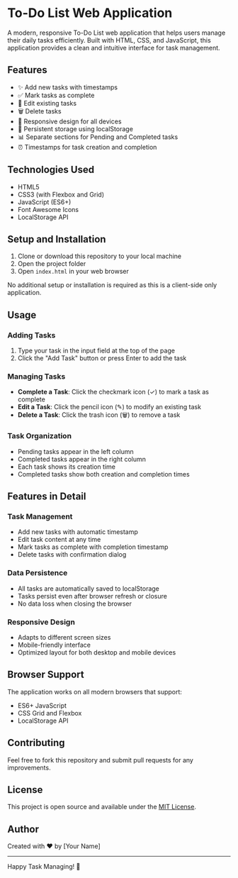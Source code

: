 # To-Do List Web Application

A modern, responsive To-Do List web application that helps users manage their daily tasks efficiently. Built with HTML, CSS, and JavaScript, this application provides a clean and intuitive interface for task management.

## Features

- ✨ Add new tasks with timestamps
- ✅ Mark tasks as complete
- 📝 Edit existing tasks
- 🗑️ Delete tasks
- 📱 Responsive design for all devices
- 💾 Persistent storage using localStorage
- 📊 Separate sections for Pending and Completed tasks
- ⏰ Timestamps for task creation and completion

## Technologies Used

- HTML5
- CSS3 (with Flexbox and Grid)
- JavaScript (ES6+)
- Font Awesome Icons
- LocalStorage API

## Setup and Installation

1. Clone or download this repository to your local machine
2. Open the project folder
3. Open `index.html` in your web browser

No additional setup or installation is required as this is a client-side only application.

## Usage

### Adding Tasks
1. Type your task in the input field at the top of the page
2. Click the "Add Task" button or press Enter to add the task

### Managing Tasks
- **Complete a Task**: Click the checkmark icon (✓) to mark a task as complete
- **Edit a Task**: Click the pencil icon (✎) to modify an existing task
- **Delete a Task**: Click the trash icon (🗑️) to remove a task

### Task Organization
- Pending tasks appear in the left column
- Completed tasks appear in the right column
- Each task shows its creation time
- Completed tasks show both creation and completion times

## Features in Detail

### Task Management
- Add new tasks with automatic timestamp
- Edit task content at any time
- Mark tasks as complete with completion timestamp
- Delete tasks with confirmation dialog

### Data Persistence
- All tasks are automatically saved to localStorage
- Tasks persist even after browser refresh or closure
- No data loss when closing the browser

### Responsive Design
- Adapts to different screen sizes
- Mobile-friendly interface
- Optimized layout for both desktop and mobile devices

## Browser Support

The application works on all modern browsers that support:
- ES6+ JavaScript
- CSS Grid and Flexbox
- LocalStorage API

## Contributing

Feel free to fork this repository and submit pull requests for any improvements.

## License

This project is open source and available under the [MIT License](LICENSE).

## Author

Created with ❤️ by [Your Name]

---

Happy Task Managing! 🎉 
